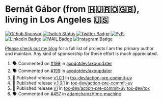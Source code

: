 # Bernát Gábor (from 🇭🇺🇷🇴🇬🇧), living in Los Angeles 🇺🇸

[![Github Sponsor](https://img.shields.io/static/v1?label=Sponsor&message=%E2%9D%A4&logo=GitHub&link=https://github.com/sponsors/gaborbernat&style=flat-square)](https://github.com/sponsors/gaborbernat)
[![Twitch Status](https://img.shields.io/twitch/status/gaborbernat?style=flat-square)](https://www.twitch.tv/gaborbernat)
[![Twitter Badge](https://img.shields.io/badge/-@gjbernat-1ca0f1?style=flat-square&labelColor=1ca0f1&logo=twitter&logoColor=white&link=https://twitter.com/gjbernat)](https://twitter.com/gjbernat)
[![PyPI](https://img.shields.io/badge/-gaborbernat-0073b7?style=flat-square&logo=Python&logoColor=white&link=https://pypi.org/user/gaborbernat/)](https://pypi.org/user/gaborbernat/)
[![Linkedin Badge](https://img.shields.io/badge/-gaborbernat-blue?style=flat-square&logo=Linkedin&logoColor=white&link=https://www.linkedin.com/in/gaborbernat/)](https://www.linkedin.com/in/gaborbernat/)
[![MAIL Badge](https://img.shields.io/badge/-gaborjbernat@gmail.com-c14438?style=flat-square&logo=Gmail&logoColor=white&link=mailto:gaborjbernat@gmail.com)](mailto:gaborjbernat@gmail.com)
[![Instagram Badge](https://img.shields.io/badge/-@gabor__bernat-845EC2?style=flat-square&labelColor=white&logo=Instagram&link=https://instagram.com/gabor_bernat/)](https://instagram.com/gabor_bernat)

[Please check out my blog](https://bernat.tech/about/) for a full list of projects I am the primary author and maintain.
Any kind of sponsorship for these effort is much appreciated.

<!--START_SECTION:activity-->

1. 🗣 Commented on [#199](https://github.com/axodotdev/axoupdater/pull/199#issuecomment-2435453723) in [axodotdev/axoupdater](https://github.com/axodotdev/axoupdater)
2. 🗣 Commented on [#199](https://github.com/axodotdev/axoupdater/pull/199#issuecomment-2433832703) in [axodotdev/axoupdater](https://github.com/axodotdev/axoupdater)
3. 🚀 Published release [v1.0.1](https://github.com/tox-dev/action-pre-commit-uv/releases/tag/v1.0.1) in [tox-dev/action-pre-commit-uv](https://github.com/tox-dev/action-pre-commit-uv)
4. 🚀 Published release [v.1.0.1](https://github.com/tox-dev/action-pre-commit-uv/releases/tag/v.1.0.1) in [tox-dev/action-pre-commit-uv](https://github.com/tox-dev/action-pre-commit-uv)
5. 🚀 Published release [v1](https://github.com/tox-dev/action-pre-commit-uv/releases/tag/v1) in [tox-dev/action-pre-commit-uv](https://github.com/tox-dev/action-pre-commit-uv)
   [tox-dev/tox](https://github.com/tox-dev/tox)
5. 🗣 Commented on [#457](https://github.com/adamchainz/time-machine/pull/457#issuecomment-2197730644) in
[adamchainz/time-machine](https://github.com/adamchainz/time-machine)
<!--END_SECTION:activity-->
